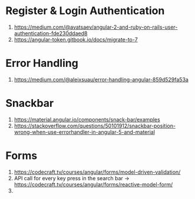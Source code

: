 # Register & Login Authentication
1. https://medium.com/@avatsaev/angular-2-and-ruby-on-rails-user-authentication-fde230ddaed8
2. https://angular-token.gitbook.io/docs/migrate-to-7 

# Error Handling
1. https://medium.com/@aleixsuau/error-handling-angular-859d529fa53a

# Snackbar
1. https://material.angular.io/components/snack-bar/examples
2. https://stackoverflow.com/questions/50101912/snackbar-position-wrong-when-use-errorhandler-in-angular-5-and-material

# Forms 
1. https://codecraft.tv/courses/angular/forms/model-driven-validation/
2. API call for every key press in the search bar -> https://codecraft.tv/courses/angular/forms/reactive-model-form/
3.